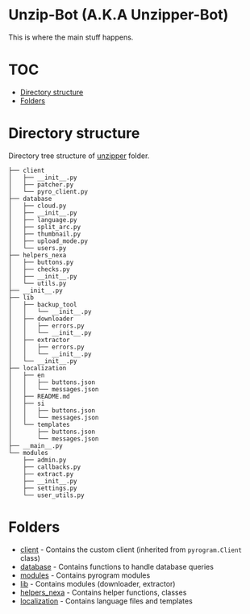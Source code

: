 # Unzip-Bot (A.K.A Unzipper-Bot)
This is where the main stuff happens.

# TOC
- [Directory structure](#directory-structure)
- [Folders](#folders)

# Directory structure
Directory tree structure of [unzipper](/unzipper) folder.

```
├── client
│   ├── __init__.py
│   ├── patcher.py
│   └── pyro_client.py
├── database
│   ├── cloud.py
│   ├── __init__.py
│   ├── language.py
│   ├── split_arc.py
│   ├── thumbnail.py
│   ├── upload_mode.py
│   └── users.py
├── helpers_nexa
│   ├── buttons.py
│   ├── checks.py
│   ├── __init__.py
│   └── utils.py
├── __init__.py
├── lib
│   ├── backup_tool
│   │   └── __init__.py
│   ├── downloader
│   │   ├── errors.py
│   │   └── __init__.py
│   ├── extractor
│   │   ├── errors.py
│   │   └── __init__.py
│   └── __init__.py
├── localization
│   ├── en
│   │   ├── buttons.json
│   │   └── messages.json
│   ├── README.md
│   ├── si
│   │   ├── buttons.json
│   │   └── messages.json
│   └── templates
│       ├── buttons.json
│       └── messages.json
├── __main__.py
└── modules
    ├── admin.py
    ├── callbacks.py
    ├── extract.py
    ├── __init__.py
    ├── settings.py
    └── user_utils.py
```


# Folders
- [client](client) - Contains the custom client (inherited from `pyrogram.Client` class)
- [database](database) - Contains functions to handle database queries
- [modules](modules) - Contains pyrogram modules
- [lib](lib) - Contains modules (downloader, extractor)
- [helpers_nexa](helpers_nexa) - Contains helper functions, classes
- [localization](localization) - Contains language files and templates